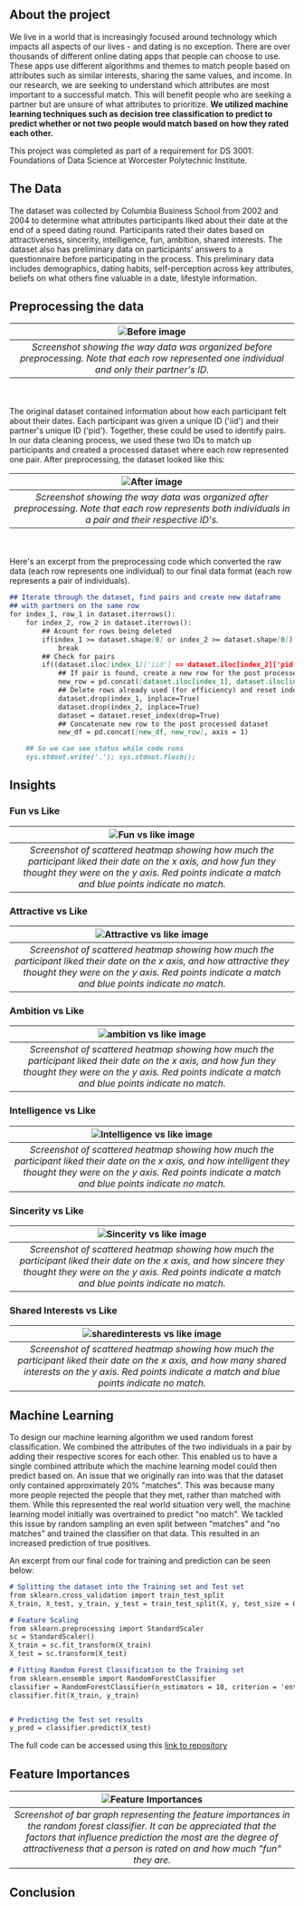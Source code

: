 ## About the project
We live in a world that is increasingly focused around technology which impacts all aspects of our lives - and dating is no exception. There are over thousands of different online dating apps that people can choose to use. These apps use different algorithms and themes to match people based on attributes such as similar interests, sharing the same values, and income. In our research, we are seeking to understand which attributes are most important to a successful match. This will benefit people who are seeking a partner but are unsure of what attributes to prioritize. **We utilized machine learning techniques such as decision tree classification to predict to predict whether or not two people would match based on how they rated each other.** 

This project was completed as part of a requirement for DS 3001: Foundations of Data Science at Worcester Polytechnic Institute. 

## The Data
The dataset was collected by Columbia Business School from 2002 and 2004 to determine what attributes participants liked about their date at the end of a speed dating round. Participants rated their dates based on attractiveness, sincerity, intelligence, fun, ambition, shared interests. The dataset also has preliminary data on participants’ answers to a questionnaire before participating in the process. This preliminary data includes demographics, dating habits, self-perception across key attributes, beliefs on what others fine valuable in a date, lifestyle information. 

## Preprocessing the data

| ![Before image](/Images/before.JPG) |
|:---:| 
| *Screenshot showing the way data was organized before preprocessing. Note that each row represented one individual and only their partner's ID.* |

<br> <br> The original dataset contained information about how each participant felt about their dates. Each participant was given a unique ID ('iid') and their partner's unique ID ('pid'). Together, these could be used to identify pairs. In our data cleaning process, we used these two IDs to match up participants and created a processed dataset where each row represented one pair. After preprocessing, the dataset looked like this:

| ![After image](/Images/after.JPG) |
|:---:| 
| *Screenshot showing the way data was organized after preprocessing. Note that each row represents both individuals in a pair and their respective ID's.* |

<br><br>Here's an excerpt from the preprocessing code which converted the raw data (each row represents one individual) to our final data format (each row represents a pair of individuals). <br>


```markdown
## Iterate through the dataset, find pairs and create new dataframe
## with partners on the same row
for index_1, row_1 in dataset.iterrows():
    for index_2, row_2 in dataset.iterrows():
        ## Acount for rows being deleted
        if(index_1 >= dataset.shape[0] or index_2 >= dataset.shape[0]):
            break
        ## Check for pairs
        if((dataset.iloc[index_1]['iid'] == dataset.iloc[index_2]['pid']) and (dataset.iloc[index_1]['pid'] == dataset.iloc[index_2]['iid'])):
            ## If pair is found, create a new row for the post processed dataset
            new_row = pd.concat([dataset.iloc[index_1], dataset.iloc[index_2]], axis = 0)
            ## Delete rows already used (for efficiency) and reset index
            dataset.drop(index_1, inplace=True)
            dataset.drop(index_2, inplace=True)
            dataset = dataset.reset_index(drop=True)
            ## Concatenate new row to the post processed dataset
            new_df = pd.concat([new_df, new_row], axis = 1)

    ## So we can see status while code runs        
    sys.stdout.write('.'); sys.stdout.flush();

```

## Insights
### Fun vs Like

| ![Fun vs like image](/Images/fun_vs_like.png) |
|:---:| 
| *Screenshot of scattered heatmap showing how much the participant liked their date on the x axis, and how fun they thought they were on the y axis. Red points indicate a match and blue points indicate no match.* |

### Attractive vs Like

| ![Attractive vs like image](/Images/attractive_vs_like.png) |
|:--:| 
| *Screenshot of scattered heatmap showing how much the participant liked their date on the x axis, and how attractive they thought they were on the y axis. Red points indicate a match and blue points indicate no match.* |

### Ambition vs Like

| ![ambition vs like image](/Images/ambition_vs_like.png) |
|:--:| 
| *Screenshot of scattered heatmap showing how much the participant liked their date on the x axis, and how fun they thought they were on the y axis. Red points indicate a match and blue points indicate no match.* |

### Intelligence vs Like

| ![Intelligence vs like image](/Images/intelligence_vs_like.png) |
|:--:| 
| *Screenshot of scattered heatmap showing how much the participant liked their date on the x axis, and how intelligent they thought they were on the y axis. Red points indicate a match and blue points indicate no match.* |

### Sincerity vs Like

| ![Sincerity vs like image](/Images/sincerity_vs_like.png) |
|:--:| 
| *Screenshot of scattered heatmap showing how much the participant liked their date on the x axis, and how sincere they thought they were on the y axis. Red points indicate a match and blue points indicate no match.* |

### Shared Interests vs Like

| ![sharedinterests vs like image](/Images/sharedinterests_vs_like.png) |
|:--:| 
| *Screenshot of scattered heatmap showing how much the participant liked their date on the x axis, and how many shared interests on the y axis. Red points indicate a match and blue points indicate no match.* |


## Machine Learning
To design our machine learning algorithm we used random forest classification. We combined the attributes of the two individuals in a pair by adding their respective scores for each other. This enabled us to have a single combined attribute which the machine learning model could then predict based on. An issue that we originally ran into was that the dataset only contained approximately 20% "matches". This was because many more people rejected the people that they met, rather than matched with them. While this represented the real world situation very well, the machine learning model initially was overtrained to predict "no match". We tackled this issue by random sampling an even split between "matches" and "no matches" and trained the classifier on that data. This resulted in an increased prediction of true positives. 

An excerpt from our final code for training and prediction can be seen below: 

```markdown
# Splitting the dataset into the Training set and Test set
from sklearn.cross_validation import train_test_split
X_train, X_test, y_train, y_test = train_test_split(X, y, test_size = 0.25, random_state = 0)

# Feature Scaling
from sklearn.preprocessing import StandardScaler
sc = StandardScaler()
X_train = sc.fit_transform(X_train)
X_test = sc.transform(X_test)

# Fitting Random Forest Classification to the Training set
from sklearn.ensemble import RandomForestClassifier
classifier = RandomForestClassifier(n_estimators = 10, criterion = 'entropy', random_state = 0)
classifier.fit(X_train, y_train)


# Predicting the Test set results
y_pred = classifier.predict(X_test)
```

The full code can be accessed using this [link to repository](https://github.com/hr23232323/love-at-first-swipe)


## Feature Importances

| ![Feature Importances](/Images/dating_feature_imp.png) |
|:--:| 
| *Screenshot of bar graph representing the feature importances in the random forest classifier. It can be appreciated that the factors that influence prediction the most are the degree of attractiveness that a person is rated on and how much "fun" they are.* |

## Conclusion



